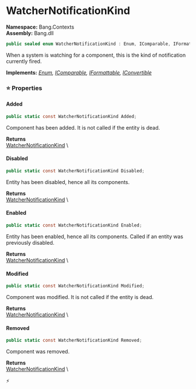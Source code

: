 # WatcherNotificationKind

**Namespace:** Bang.Contexts \
**Assembly:** Bang.dll

```csharp
public sealed enum WatcherNotificationKind : Enum, IComparable, IFormattable, IConvertible
```

When a system is watching for a component, this is the kind of notification currently fired.

**Implements:** _[Enum](https://learn.microsoft.com/en-us/dotnet/api/System.Enum?view=net-7.0), [IComparable](https://learn.microsoft.com/en-us/dotnet/api/System.IComparable?view=net-7.0), [IFormattable](https://learn.microsoft.com/en-us/dotnet/api/System.IFormattable?view=net-7.0), [IConvertible](https://learn.microsoft.com/en-us/dotnet/api/System.IConvertible?view=net-7.0)_

### ⭐ Properties
#### Added
```csharp
public static const WatcherNotificationKind Added;
```

Component has been added. It is not called if the entity is dead.

**Returns** \
[WatcherNotificationKind](../../Bang/Contexts/WatcherNotificationKind.html) \
#### Disabled
```csharp
public static const WatcherNotificationKind Disabled;
```

Entity has been disabled, hence all its components.

**Returns** \
[WatcherNotificationKind](../../Bang/Contexts/WatcherNotificationKind.html) \
#### Enabled
```csharp
public static const WatcherNotificationKind Enabled;
```

Entity has been enabled, hence all its components. Called if an entity was
            previously disabled.

**Returns** \
[WatcherNotificationKind](../../Bang/Contexts/WatcherNotificationKind.html) \
#### Modified
```csharp
public static const WatcherNotificationKind Modified;
```

Component was modified. It is not called if the entity is dead.

**Returns** \
[WatcherNotificationKind](../../Bang/Contexts/WatcherNotificationKind.html) \
#### Removed
```csharp
public static const WatcherNotificationKind Removed;
```

Component was removed.

**Returns** \
[WatcherNotificationKind](../../Bang/Contexts/WatcherNotificationKind.html) \


⚡